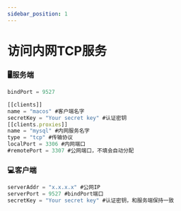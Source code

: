 ```yaml
---
sidebar_position: 1
---
```


# 访问内网TCP服务

### 🖥️服务端

```js
bindPort = 9527

[[clients]]
name = "macos" #客户端名字
secretKey = "Your secret key" #认证密钥
[[clients.proxies]]
name = "mysql" #内网服务名字
type = "tcp" #传输协议
localPort = 3306 #内网端口
#remotePort = 3307 #公网端口，不填会自动分配
```

### 💻客户端

```js
serverAddr = "x.x.x.x" #公网IP
serverPort = 9527 #bindPort端口
secretKey = "Your secret key" #认证密钥，和服务端保持一致
```
